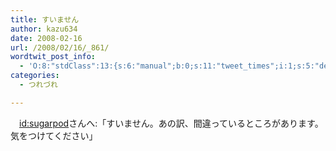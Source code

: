 ```yaml
---
title: すいません
author: kazu634
date: 2008-02-16
url: /2008/02/16/_861/
wordtwit_post_info:
  - 'O:8:"stdClass":13:{s:6:"manual";b:0;s:11:"tweet_times";i:1;s:5:"delay";i:0;s:7:"enabled";i:1;s:10:"separation";s:2:"60";s:7:"version";s:3:"3.7";s:14:"tweet_template";b:0;s:6:"status";i:2;s:6:"result";a:0:{}s:13:"tweet_counter";i:2;s:13:"tweet_log_ids";a:1:{i:0;i:3735;}s:9:"hash_tags";a:0:{}s:8:"accounts";a:1:{i:0;s:7:"kazu634";}}'
categories:
  - つれづれ

---
```

<div class="section">
<p>
    　<a href="http://d.hatena.ne.jp/sugarpod/" onclick="__gaTracker('send', 'event', 'outbound-article', 'http://d.hatena.ne.jp/sugarpod/', 'id:sugarpod');">id:sugarpod</a>さんへ:「すいません。あの訳、間違っているところがあります。気をつけてください」
</p>
</div>